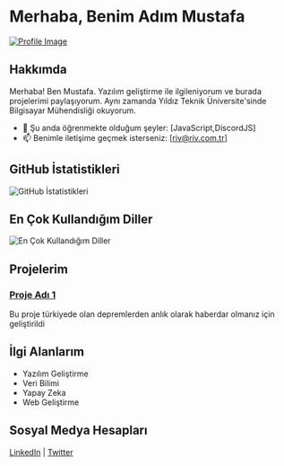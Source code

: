 # Merhaba, Benim Adım Mustafa
[![Profile Image](https://github.com/pamparushka.png)](https://github.com/pamparushka)

## Hakkımda

Merhaba! Ben Mustafa. Yazılım geliştirme ile ilgileniyorum ve burada projelerimi paylaşıyorum. Aynı zamanda Yıldız Teknik Üniversite'sinde Bilgisayar Mühendisliği okuyorum.

- 🌱 Şu anda öğrenmekte olduğum şeyler: [JavaScript,DiscordJS]
- 📫 Benimle iletişime geçmek isterseniz: [riv@riv.com.tr]

## GitHub İstatistikleri

![GitHub İstatistikleri](https://github-readme-stats.vercel.app/api?username=pamparushka&show_icons=true&theme=radical)

## En Çok Kullandığım Diller

![En Çok Kullandığım Diller](https://github-readme-stats.vercel.app/api/top-langs/?username=pamparushka&layout=compact)

## Projelerim

### [Proje Adı 1](https://github.com/pamparushka/Deprem-Bot)
Bu proje türkiyede olan depremlerden anlık olarak haberdar olmanız için geliştirildi


## İlgi Alanlarım

- Yazılım Geliştirme
- Veri Bilimi
- Yapay Zeka
- Web Geliştirme

## Sosyal Medya Hesapları

[LinkedIn](https://www.linkedin.com/in/pamparushka/) | [Twitter](https://twitter.com/pamparushka/)
